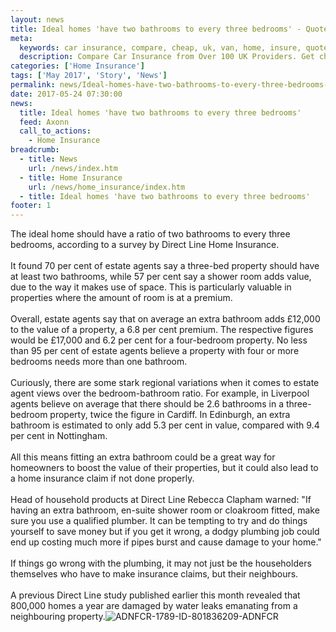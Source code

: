 ```yaml
---
layout: news
title: Ideal homes 'have two bathrooms to every three bedrooms' - Quotezone.co.uk
meta:
  keywords: car insurance, compare, cheap, uk, van, home, insure, quotes, online, comparison, bike, loans, life
  description: Compare Car Insurance from Over 100 UK Providers. Get cheap quotes online now using our fast, free, secure comparison site
categories: ['Home Insurance']
tags: ['May 2017', 'Story', 'News']
permalink: news/Ideal-homes-have-two-bathrooms-to-every-three-bedrooms-.htm
date: 2017-05-24 07:30:00
news:
  title: Ideal homes 'have two bathrooms to every three bedrooms'
  feed: Axonn
  call_to_actions:
    - Home Insurance
breadcrumb:
  - title: News
    url: /news/index.htm
  - title: Home Insurance
    url: /news/home_insurance/index.htm
  - title: Ideal homes 'have two bathrooms to every three bedrooms'
footer: 1
---
```


The ideal home should have a ratio of two bathrooms to every three bedrooms, according to a survey by Direct Line Home Insurance.<br /> &nbsp;<br /> It found 70 per cent of estate agents say a three-bed property should have at least two bathrooms, while 57 per cent say a shower room adds value, due to the way it makes use of space. This is particularly valuable in properties where the amount of room is at a premium.<br /> &nbsp;<br /> Overall, estate agents say that on average an extra bathroom adds &pound;12,000 to the value of a property, a 6.8 per cent premium. The respective figures would be &pound;17,000 and 6.2 per cent for a four-bedroom property. No less than 95 per cent of estate agents believe a property with four or more bedrooms needs more than one bathroom.<br /> &nbsp;<br /> Curiously, there are some stark regional variations when it comes to estate agent views over the bedroom-bathroom ratio. For example, in Liverpool agents believe on average that there should be 2.6 bathrooms in a three-bedroom property, twice the figure in Cardiff. In Edinburgh, an extra bathroom is estimated to only add 5.3 per cent in value, compared with 9.4 per cent in Nottingham.<br /> &nbsp;<br /> All this means fitting an extra bathroom could be a great way for homeowners to boost the value of their properties, but it could also lead to a home insurance claim if not done properly.&nbsp;<br /> &nbsp;<br /> Head of household products at Direct Line Rebecca Clapham warned: &quot;If having an extra bathroom, en-suite shower room or cloakroom fitted, make sure you use a qualified plumber. It can be tempting to try and do things yourself to save money but if you get it wrong, a dodgy plumbing job could end up costing much more if pipes burst and cause damage to your home.&quot;<br /> &nbsp;<br /> If things go wrong with the plumbing, it may not just be the householders themselves who have to make insurance claims, but their neighbours.<br /> &nbsp;<br /> A previous Direct Line study published earlier this month revealed that 800,000 homes a year are damaged by water leaks emanating from a neighbouring property.<img alt="ADNFCR-1789-ID-801836209-ADNFCR" src="http://feeds.directnews.co.uk/feedtrack/justcopyright.gif?feedid=1789&itemid=801836209" />
